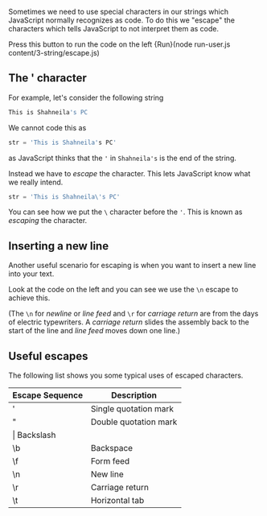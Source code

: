 Sometimes we need to use special characters in our strings which JavaScript normally recognizes as code. To do this we "escape" the characters which tells JavaScript to not interpret them as code.

Press this button to run the code on the left {Run}(node run-user.js content/3-string/escape.js)

## The ' character
For example, let's consider the following string

```javascript
This is Shahneila's PC
```

We cannot code this as 

```javascript
str = 'This is Shahneila's PC'
```

as JavaScript thinks that the `'` in `Shahneila's` is the end of the string.

Instead we have to *escape* the character. This lets JavaScript know what we really intend.

```javascript
str = 'This is Shahneila\'s PC'
```

You can see how we put the `\` character before the `'`. This is known as *escaping* the character.

## Inserting a new line
Another useful scenario for escaping is when you want to insert a new line into your text.

Look at the code on the left and you can see we use the `\n` escape to achieve this.

(The `\n` for *newline* or *line feed* and `\r` for *carriage return* are from the days of electric typewriters. A *carriage return* slides the assembly back to the start of the line and *line feed* moves down one line.)

## Useful escapes
The following list shows you some typical uses of escaped characters. 

| Escape Sequence | Description |
|-|-|
|\'|	Single quotation mark|
|\"|	Double quotation mark|
|\\|	Backslash|
|\b|	Backspace|
|\f|	Form feed|
|\n|	New line|
|\r|	Carriage return|
|\t|	Horizontal tab|
